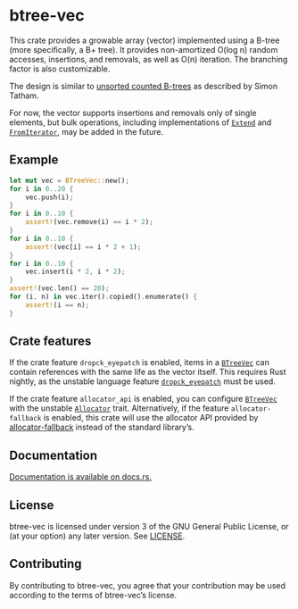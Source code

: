 btree-vec
=========

This crate provides a growable array (vector) implemented using a B-tree
(more specifically, a B+ tree). It provides non-amortized O(log n) random
accesses, insertions, and removals, as well as O(n) iteration. The
branching factor is also customizable.

The design is similar to [unsorted counted B-trees][cb] as described by
Simon Tatham.

[cb]: https://www.chiark.greenend.org.uk/~sgtatham/algorithms/cbtree.html

For now, the vector supports insertions and removals only of single
elements, but bulk operations, including implementations of [`Extend`]
and [`FromIterator`], may be added in the future.

Example
-------

```rust
let mut vec = BTreeVec::new();
for i in 0..20 {
    vec.push(i);
}
for i in 0..10 {
    assert!(vec.remove(i) == i * 2);
}
for i in 0..10 {
    assert!(vec[i] == i * 2 + 1);
}
for i in 0..10 {
    vec.insert(i * 2, i * 2);
}
assert!(vec.len() == 20);
for (i, n) in vec.iter().copied().enumerate() {
    assert!(i == n);
}
```

Crate features
--------------

If the crate feature `dropck_eyepatch` is enabled, items in a [`BTreeVec`]
can contain references with the same life as the vector itself. This
requires Rust nightly, as the unstable language feature [`dropck_eyepatch`]
must be used.

If the crate feature `allocator_api` is enabled, you can configure
[`BTreeVec`] with the unstable [`Allocator`] trait. Alternatively, if the
feature `allocator-fallback` is enabled, this crate will use the allocator
API provided by [allocator-fallback] instead of the standard library’s.

[`dropck_eyepatch`]: https://github.com/rust-lang/rust/issues/34761
[allocator-fallback]: https://docs.rs/allocator-fallback

[`BTreeVec`]: https://docs.rs/btree-vec/0.3/btree_vec/struct.BTreeVec.html
[`Extend`]: https://doc.rust-lang.org/std/iter/trait.Extend.html
[`FromIterator`]: https://doc.rust-lang.org/std/iter/trait.FromIterator.html
[`Allocator`]: https://doc.rust-lang.org/stable/std/alloc/trait.Allocator.html

Documentation
-------------

[Documentation is available on docs.rs.](https://docs.rs/btree-vec)

License
-------

btree-vec is licensed under version 3 of the GNU General Public License,
or (at your option) any later version. See [LICENSE](LICENSE).

Contributing
------------

By contributing to btree-vec, you agree that your contribution may be used
according to the terms of btree-vec’s license.
